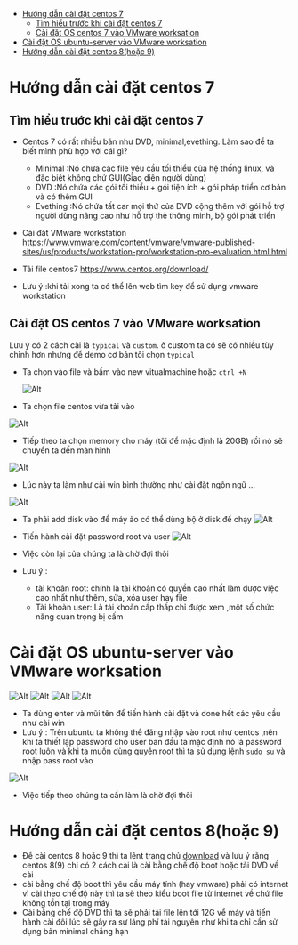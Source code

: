 - [Hướng dẫn cài đặt centos 7](#hướng-dẫn-cài-đặt-centos-7)
  - [Tìm hiểu trước khi cài đặt centos 7](#tìm-hiểu-trước-khi-cài-đặt-centos-7)
  - [Cài đặt OS centos 7 vào VMware worksation](#cài-đặt-os-centos-7-vào-vmware-worksation)
- [Cài đặt OS ubuntu-server vào VMware worksation](#cài-đặt-os-ubuntu-server-vào-vmware-worksation)
- [Hướng dẫn cài đặt centos 8(hoặc 9)](#hướng-dẫn-cài-đặt-centos-8hoặc-9)

# Hướng dẫn cài đặt centos 7
## Tìm hiểu trước khi cài đặt centos 7
- Centos 7 có rất nhiều bản như DVD, minimal,evething. Làm sao để ta biết mình phù hợp với cái gì?
  - Minimal :Nó chưa các file yêu cầu tối thiểu của hệ thống linux, và đặc biệt không chứ GUI(Giao diện người dùng)
  - DVD :Nó chứa các gói tối thiểu + gói tiện ích + gói pháp triển cơ bản và có thêm GUI
  - Evething :Nó chứa tất car mọi thứ của DVD cộng thêm với gói hỗ trợ người dùng nâng cao như hỗ trợ thẻ thông minh, bộ gói phát triển 

- Cài đăt VMware workstation 
https://www.vmware.com/content/vmware/vmware-published-sites/us/products/workstation-pro/workstation-pro-evaluation.html.html
- Tải file centos7 
https://www.centos.org/download/
- Lưu ý :khi tải xong ta có thể lên web tìm key để sử dụng vmware workstation
## Cài đặt OS centos 7 vào VMware worksation
Lưu ý có 2 cách cài là `typical` và `custom`. ở custom ta có sẽ có nhiều tùy chỉnh hơn nhưng để demo cơ bản tôi chọn `typical`

- Ta chọn vào file và bấm vào new vitualmachine hoặc `ctrl +N`

  ![Alt](/thuctap/anh/Screenshot_112.png)
- Ta chọn file centos vừa tải vào 

 ![Alt](/thuctap/anh/Screenshot_117.png)

 - Tiếp theo ta chọn memory cho máy (tôi để mặc định là 20GB) rồi nó sẽ chuyển ta đến màn hình

![Alt](/thuctap/anh/Screenshot_118.png)
- Lúc này ta làm như cài win bình thường như cài đặt ngôn ngữ ...

![Alt](/thuctap/anh/Screenshot_119.png)
- Ta phải add disk vào để máy ảo có thể dùng bộ ở disk để chạy
![Alt](/thuctap/anh/Screenshot_120.png)
- Tiến hành cài đặt password root và user
![Alt](/thuctap/anh/Screenshot_121.png)
- Việc còn lại của chúng ta là chờ đợi thôi

- Lưu ý : 
  - tài khoản root: chính là tài khoản có quyền cao nhất làm được việc cao nhất như thêm, sửa, xóa user hay file
  - Tài khoàn user: Là tài khoản cấp thấp chỉ được xem ,một số chức năng quan trọng bị cấm

# Cài đặt OS ubuntu-server vào VMware worksation

  ![Alt](/thuctap/anh/Screenshot_122.png)
  ![Alt](/thuctap/anh/Screenshot_123.png)
  ![Alt](/thuctap/anh/Screenshot_124.png)
  ![Alt](/thuctap/anh/Screenshot_125.png)
- Ta dùng enter và mũi tên để tiến hành cài đặt và done hết các yêu cầu như cài win
- Lưu ý : Trên ubuntu ta không thể đăng nhập vào root như centos ,nên khi ta thiết lập password cho user ban đầu ta mặc định nó là password root luôn và khi ta muốn dùng quyền root thì ta sử dụng lệnh `sudo su` và nhập pass root vào

![Alt](/thuctap/anh/Screenshot_126.png)
- Việc tiếp theo chúng ta cần làm là chờ đợi thôi

# Hướng dẫn cài đặt centos 8(hoặc 9)
- Để cài centos 8 hoặc 9 thì ta lênt trang chủ [download](https://www.centos.org/download/) và lưu ý rằng centos 8(9) chỉ có 2 cách cài là cài bằng chế độ boot hoặc tải DVD về cài
- cài bằng chế độ boot thì yêu cầu máy tính (hay vmware) phải có internet vì cài theo chế độ này thì ta sẽ theo kiểu boot file từ internet về chứ file không tồn tại trong máy
- Cài bằng chế độ DVD thì ta sẽ phải tải file lên tới 12G về máy và tiến hành cài đôi lúc sẽ gây ra sự lãng phí tài nguyên như khi ta chỉ cần sử dụng bản minimal chẳng hạn